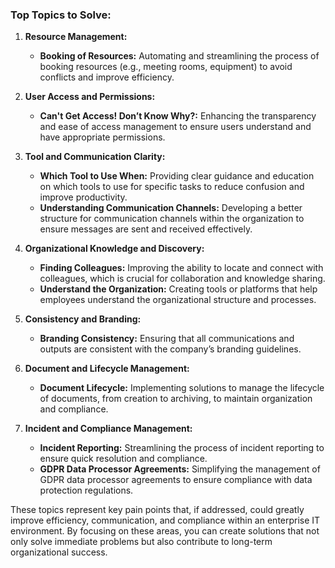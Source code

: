 ### **Top Topics to Solve:**

1. **Resource Management:**

   - **Booking of Resources:** Automating and streamlining the process of booking resources (e.g., meeting rooms, equipment) to avoid conflicts and improve efficiency.

2. **User Access and Permissions:**

   - **Can't Get Access! Don’t Know Why?:** Enhancing the transparency and ease of access management to ensure users understand and have appropriate permissions.

3. **Tool and Communication Clarity:**

   - **Which Tool to Use When:** Providing clear guidance and education on which tools to use for specific tasks to reduce confusion and improve productivity.
   - **Understanding Communication Channels:** Developing a better structure for communication channels within the organization to ensure messages are sent and received effectively.

4. **Organizational Knowledge and Discovery:**

   - **Finding Colleagues:** Improving the ability to locate and connect with colleagues, which is crucial for collaboration and knowledge sharing.
   - **Understand the Organization:** Creating tools or platforms that help employees understand the organizational structure and processes.

5. **Consistency and Branding:**

   - **Branding Consistency:** Ensuring that all communications and outputs are consistent with the company’s branding guidelines.

6. **Document and Lifecycle Management:**

   - **Document Lifecycle:** Implementing solutions to manage the lifecycle of documents, from creation to archiving, to maintain organization and compliance.

7. **Incident and Compliance Management:**
   - **Incident Reporting:** Streamlining the process of incident reporting to ensure quick resolution and compliance.
   - **GDPR Data Processor Agreements:** Simplifying the management of GDPR data processor agreements to ensure compliance with data protection regulations.

These topics represent key pain points that, if addressed, could greatly improve efficiency, communication, and compliance within an enterprise IT environment. By focusing on these areas, you can create solutions that not only solve immediate problems but also contribute to long-term organizational success.
